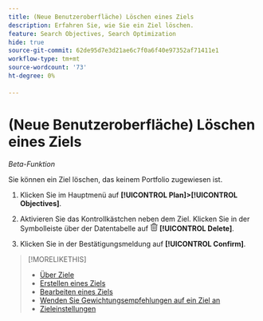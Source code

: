 ```yaml
---
title: (Neue Benutzeroberfläche) Löschen eines Ziels
description: Erfahren Sie, wie Sie ein Ziel löschen.
feature: Search Objectives, Search Optimization
hide: true
source-git-commit: 62de95d7e3d21ae6c7f0a6f40e97352af71411e1
workflow-type: tm+mt
source-wordcount: '73'
ht-degree: 0%

---
```


# (Neue Benutzeroberfläche) Löschen eines Ziels

*Beta-Funktion*

Sie können ein Ziel löschen, das keinem Portfolio zugewiesen ist.

1. Klicken Sie im Hauptmenü auf **[!UICONTROL Plan]>[!UICONTROL Objectives]**.

1. Aktivieren Sie das Kontrollkästchen neben dem Ziel. Klicken Sie in der Symbolleiste über der Datentabelle auf ![Löschen](/help/search-social-commerce/assets/delete-new.png "Löschen") **[!UICONTROL Delete]**.

1. Klicken Sie in der Bestätigungsmeldung auf **[!UICONTROL Confirm]**.

>[!MORELIKETHIS]
>
>* [Über Ziele](objective-about.md)
>* [Erstellen eines Ziels](objective-create.md)
>* [Bearbeiten eines Ziels](objective-edit.md)
>* [Wenden Sie Gewichtungsempfehlungen auf ein Ziel an](objective-apply-weight-recommendations.md)
>* [Zieleinstellungen](objective-settings.md)
